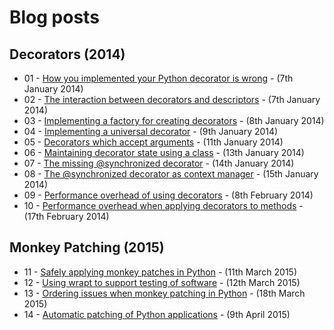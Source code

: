 Blog posts
==========

Decorators (2014)
-----------------

* 01 - [How you implemented your Python decorator is wrong](01-how-you-implemented-your-python-decorator-is-wrong.md) - (7th January 2014)
* 02 - [The interaction between decorators and descriptors](02-the-interaction-between-decorators-and-descriptors.md) - (7th January 2014)
* 03 - [Implementing a factory for creating decorators](03-implementing-a-factory-for-creating-decorators.md) - (8th January 2014)
* 04 - [Implementing a universal decorator](04-implementing-a-universal-decorator.md) - (9th January 2014)
* 05 - [Decorators which accept arguments](05-decorators-which-accept-arguments.md) - (11th January 2014)
* 06 - [Maintaining decorator state using a class](06-maintaining-decorator-state-using-a-class.md) - (13th January 2014)
* 07 - [The missing @synchronized decorator](07-the-missing-synchronized-decorator.md) - (14th January 2014)
* 08 - [The @synchronized decorator as context manager](08-the-synchronized-decorator-as-context-manager.md) - (15th January 2014)
* 09 - [Performance overhead of using decorators](09-performance-overhead-of-using-decorators.md) - (8th February 2014)
* 10 - [Performance overhead when applying decorators to methods](10-performance-overhead-when-applying-decorators-to-methods.md) - (17th February 2014)

Monkey Patching (2015)
----------------------

* 11 - [Safely applying monkey patches in Python](11-safely-applying-monkey-patches-in-python.md) - (11th March 2015)
* 12 - [Using wrapt to support testing of software](12-using-wrapt-to-support-testing-of-software.md) - (12th March 2015)
* 13 - [Ordering issues when monkey patching in Python](13-ordering-issues-when-monkey-patching-in-python.md) - (18th March 2015)
* 14 - [Automatic patching of Python applications](14-automatic-patching-of-python-applications.md) - (9th April 2015)
